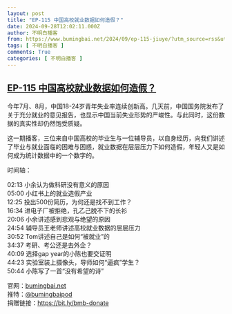 ```yaml
---
layout: post
title: "EP-115 中国高校就业数据如何造假？"
date: 2024-09-28T12:02:11.000Z
author: 不明白播客
from: https://www.bumingbai.net/2024/09/ep-115-jiuye/?utm_source=rss&utm_medium=rss&utm_campaign=ep-115-jiuye
tags: [ 不明白播客 ]
comments: True
categories: [ 不明白播客 ]
---
```

<!--1727524931000-->
[EP-115 中国高校就业数据如何造假？](https://www.bumingbai.net/2024/09/ep-115-jiuye/?utm_source=rss&utm_medium=rss&utm_campaign=ep-115-jiuye)
------

<div>
<div id="buzzsprout-player-15831403"></div><script src="https://www.buzzsprout.com/1982525/episodes/15831403-.js?container_id=buzzsprout-player-15831403&#038;player=small" type="text/javascript" charset="utf-8"></script><p>今年7月、8月，中国18-24岁青年失业率连续创新高。几天前，中国国务院发布了关于充分就业的意见报告，也显示中国当前失业形势的严峻性。与此同时，这份数据的真实性却仍然饱受质疑。</p><p>这一期播客，三位来自中国高校的毕业生与一位辅导员，以自身经历，向我们讲述了毕业与就业面临的困难与困惑，就业数据在层层压力下如何造假，年轻人又是如何成为统计数据中的一个数字的。</p><p>时间轴：</p><p>02:13 小余认为做科研没有意义的原因<br>05:00 小红书上的就业造假产业<br>12:25 投出500份简历，为何还是找不到工作？<br>16:34 进电子厂被拒绝，孔乙己脱不下的长衫<br>20:06 小余讲述感到悲观与绝望的原因<br>24:54 辅导员王老师讲述高校就业数据的层层压力<br>30:52 Tom讲述自己是如何“被就业”的<br>34:37 考研、考公还是去外企？<br>40:09 选择gap year的小陈也要交证明<br>44:23 实验室装上摄像头，导师如何“逼疯”学生？<br>50:44 小陈写了一首“没有希望的诗”</p><p>官网：<a href="http://bumingbai.net" data-type="link" data-id="bumingbai.net">bumingbai.net</a><br>推特：<a href="https://twitter.com/bumingbaipod">@bumingbaipod</a><br>捐赠链接：<a href="https://bit.ly/bmb-donate">https://bit.ly/bmb-donate</a></p>
</div>

